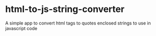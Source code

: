 # html-to-js-string-converter
A simple app to convert html tags to quotes enclosed strings to use in javascript code
